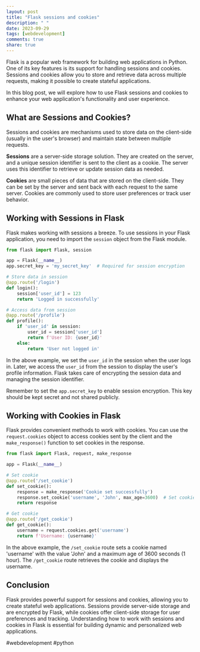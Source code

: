 ```yaml
---
layout: post
title: "Flask sessions and cookies"
description: " "
date: 2023-09-29
tags: [webdevelopment]
comments: true
share: true
---
```


Flask is a popular web framework for building web applications in Python. One of its key features is its support for handling sessions and cookies. Sessions and cookies allow you to store and retrieve data across multiple requests, making it possible to create stateful applications.

In this blog post, we will explore how to use Flask sessions and cookies to enhance your web application's functionality and user experience.

## What are Sessions and Cookies?

Sessions and cookies are mechanisms used to store data on the client-side (usually in the user's browser) and maintain state between multiple requests.

**Sessions** are a server-side storage solution. They are created on the server, and a unique session identifier is sent to the client as a cookie. The server uses this identifier to retrieve or update session data as needed.

**Cookies** are small pieces of data that are stored on the client-side. They can be set by the server and sent back with each request to the same server. Cookies are commonly used to store user preferences or track user behavior.

## Working with Sessions in Flask

Flask makes working with sessions a breeze. To use sessions in your Flask application, you need to import the `session` object from the Flask module.

```python
from flask import Flask, session

app = Flask(__name__)
app.secret_key = 'my_secret_key'  # Required for session encryption

# Store data in session
@app.route('/login')
def login():
    session['user_id'] = 123
    return 'Logged in successfully'

# Access data from session
@app.route('/profile')
def profile():
    if 'user_id' in session:
        user_id = session['user_id']
        return f'User ID: {user_id}'
    else:
        return 'User not logged in'
```

In the above example, we set the `user_id` in the session when the user logs in. Later, we access the `user_id` from the session to display the user's profile information. Flask takes care of encrypting the session data and managing the session identifier.

Remember to set the `app.secret_key` to enable session encryption. This key should be kept secret and not shared publicly.

## Working with Cookies in Flask

Flask provides convenient methods to work with cookies. You can use the `request.cookies` object to access cookies sent by the client and the `make_response()` function to set cookies in the response.

```python
from flask import Flask, request, make_response

app = Flask(__name__)

# Set cookie
@app.route('/set_cookie')
def set_cookie():
    response = make_response('Cookie set successfully')
    response.set_cookie('username', 'John', max_age=3600)  # Set cookie with a name, value, and max age
    return response

# Get cookie
@app.route('/get_cookie')
def get_cookie():
    username = request.cookies.get('username')
    return f'Username: {username}'
```

In the above example, the `/set_cookie` route sets a cookie named 'username' with the value 'John' and a maximum age of 3600 seconds (1 hour). The `/get_cookie` route retrieves the cookie and displays the username.

## Conclusion

Flask provides powerful support for sessions and cookies, allowing you to create stateful web applications. Sessions provide server-side storage and are encrypted by Flask, while cookies offer client-side storage for user preferences and tracking. Understanding how to work with sessions and cookies in Flask is essential for building dynamic and personalized web applications.

#webdevelopment #python